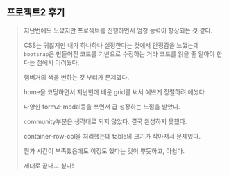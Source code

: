 ## 프로젝트2 후기

> 지난번에도 느꼈지만 프로젝트를 진행하면서 엄청 능력이 향상되는 것 같다.
>
> CSS는 귀찮지만 내가 하나하나 설정한다는 것에서 안정감을 느꼈는데 `bootsrap`은 만들어진 코드를 기반으로 수정하는 거라 코드를 읽을 줄 알아야 한다는 점에서 어려웠다.
>
> 햄버거의 색을 변하는 것 부터가 문제였다.
>
> home을 코딩하면서 지난번에 배운 grid를 써서 예쁘게 정렬하려 애썼다.
>
> 다양한 form과 modal등을 쓰면서 급 성장하는 느낌을 받았다.
>
> community부분은 생각대로 되지 않았다. 결국 완성하지 못했다.
>
> container-row-col을 처리했는데 table의 크기가 작아져서 문제였다.
>
> 뭔가 시간이 부족했음에도 이정도 했다는 것이 뿌듯하고, 아쉽다.
>
> 제대로 끝내고 싶다!

